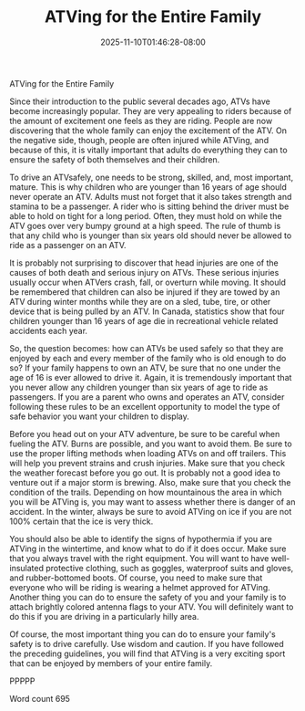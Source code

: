 ﻿---
title: "ATVing for the Entire Family"
date: 2025-11-10T01:46:28-08:00
description: "ATV TXT Tips for Web Success"
featured_image: "/images/ATV TXT.jpg"
tags: ["ATV TXT"]
---

ATVing for the Entire Family

Since their introduction to the public several decades ago, ATVs have become increasingly popular. They are very appealing to riders because of the amount of excitement one feels as they are riding. People are now discovering that the whole family can enjoy the excitement of the ATV. On the negative side, though, people are often injured while ATVing, and because of this, it is vitally important that adults do everything they can to ensure the safety of both themselves and their children.  

To drive an ATVsafely, one needs to be strong, skilled, and, most important, mature. This is why children who are younger than 16 years of age should never operate an ATV. Adults must not forget that it also takes strength and stamina to be a passenger. A rider who is sitting behind the driver must be able to hold on tight for a long period. Often, they must hold on while the ATV goes over very bumpy ground at a high speed. The rule of thumb is that any child who is younger than six years old should never be allowed to ride as a passenger on an ATV. 

It is probably not surprising to discover that head injuries are one of the causes of both death and serious injury on ATVs. These serious injuries usually occur when ATVers crash, fall, or overturn while moving. It should be remembered that children can also be injured if they are towed by an ATV during winter months while they are on a sled, tube, tire, or other device that is being pulled by an ATV. In Canada, statistics show that four children younger than 16 years of age die in recreational vehicle related accidents each year.

So, the question becomes: how can ATVs be used safely so that they are enjoyed by each and every member of the family who is old enough to do so? If your family happens to own an ATV, be sure that no one under the age of 16 is ever allowed to drive it. Again, it is tremendously important that you never allow any children younger than six years of age to ride as passengers. If you are a parent who owns and operates an ATV, consider following these rules to be an excellent opportunity to model the type of safe behavior you want your children to display.  

Before you head out on your ATV adventure, be sure to be careful when fueling the ATV. Burns are possible, and you want to avoid them. Be sure to use the proper lifting methods when loading ATVs on and off trailers. This will help you prevent strains and crush injuries. Make sure that you check the weather forecast before you go out. It is probably not a good idea to venture out if a major storm is brewing. Also, make sure that you check the condition of the trails. Depending on how mountainous the area in which you will be ATVing is, you may want to assess whether there is danger of an accident. In the winter, always be sure to avoid ATVing on ice if you are not 100% certain that the ice is very thick.  

You should also be able to identify the signs of hypothermia if you are ATVing in the wintertime, and know what to do if it does occur. Make sure that you always travel with the right equipment. You will want to have well-insulated protective clothing, such as goggles, waterproof suits and gloves, and rubber-bottomed boots. Of course, you need to make sure that everyone who will be riding is wearing a helmet approved for ATVing. Another thing you can do to ensure the safety of you and your family is to attach brightly colored antenna flags to your ATV. You will definitely want to do this if you are driving in a particularly hilly area.  

Of course, the most important thing you can do to ensure your family's safety is to drive carefully. Use wisdom and caution. If you have followed the preceding guidelines, you will find that ATVing is a very exciting sport that can be enjoyed by members of your entire family. 

PPPPP

Word count 695

